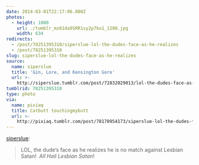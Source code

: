 ```yaml
---
date: 2014-03-01T22:17:06.000Z
photos:
  - height: 1000
    url: ./tumblr_mz61da9SRR1sy2p7ko1_1280.jpg
    width: 634
redirects:
  - /post/78251395310/siperslue-lol-the-dudes-face-as-he-realizes
  - /post/78251395310
slug: siperslue-lol-the-dudes-face-as-he-realizes
source:
  name: siperslue
  title: 'Gin, Lore, and Kensington Gore'
  url: >-
    http://siperslue.tumblr.com/post/72832029013/lol-the-dudes-face-as-he-realizes-he-is-no-match
tumblrid: 78251395310
type: photo
via:
  name: pixiaq
  title: Catbutt touchingmybutt
  url: >-
    http://pixiaq.tumblr.com/post/78170954173/siperslue-lol-the-dudes-face-as-he-realizes
---
```

<p><a class="tumblr_blog" href="http://siperslue.tumblr.com/post/72832029013/lol-the-dudes-face-as-he-realizes-he-is-no-match">siperslue</a>:</p>
<blockquote>
<p>LOL, the dude’s face as he realizes he is no match against Lesbian Satan!  <em>All Hail Lesbian Satan</em>!</p>
</blockquote>
